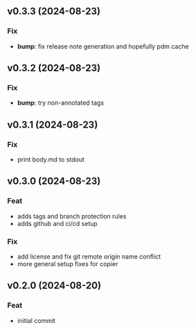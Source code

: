 ## v0.3.3 (2024-08-23)

### Fix

- **bump**: fix release note generation and hopefully pdm cache

## v0.3.2 (2024-08-23)

### Fix

- **bump**: try non-annotated tags

## v0.3.1 (2024-08-23)

### Fix

- print body.md to stdout

## v0.3.0 (2024-08-23)

### Feat

- adds tags and branch protection rules
- adds github and ci/cd setup

### Fix

- add license and fix git remote origin name conflict
- more general setup fixes for copier

## v0.2.0 (2024-08-20)

### Feat

- initial commit
